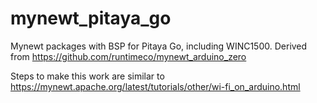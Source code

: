 # mynewt_pitaya_go
Mynewt packages with BSP for Pitaya Go, including WINC1500. Derived from https://github.com/runtimeco/mynewt_arduino_zero

Steps to make this work are similar to https://mynewt.apache.org/latest/tutorials/other/wi-fi_on_arduino.html

